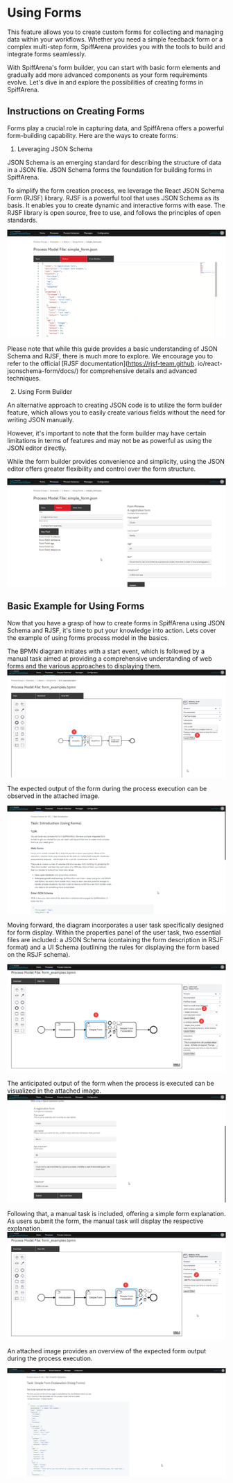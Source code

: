 # Using Forms

This feature allows you to create custom forms for collecting and 
managing data within your workflows. Whether you need a simple 
feedback form or a complex multi-step form, SpiffArena provides you 
with the tools to build and integrate forms seamlessly.

With SpiffArena's form builder, you can start with basic form elements 
and gradually add more advanced components as your form requirements 
evolve. 
Let's dive in and explore the possibilities of creating forms in 
SpiffArena.

## Instructions on Creating Forms

Forms play a crucial role in capturing data, and SpiffArena offers a 
powerful form-building capability. Here are the ways to create forms:

1. Leveraging JSON Schema

JSON Schema is an emerging standard for describing the structure of 
data in a JSON file. JSON Schema forms the foundation for building 
forms in SpiffArena.

To simplify the form creation process, we leverage the React JSON 
Schema Form (RJSF) library. RJSF is a powerful tool that uses JSON 
Schema as its basis. It enables you to create dynamic and interactive 
forms with ease. The RJSF library is open source, free to use, and 
follows the principles of open standards.

![Image](images/Form_json.png)

Please note that while this guide provides a basic understanding of 
JSON Schema and RJSF, there is much more to explore. We encourage you 
to refer to the official [RJSF documentation](https://rjsf-team.github.
io/react-jsonschema-form/docs/) for comprehensive details 
and advanced techniques.

2. Using Form Builder

An alternative approach to creating JSON code is to utilize the form 
builder feature, which allows you to easily create various fields 
without the need for writing JSON manually. 

However, it's important to 
note that the form builder may have certain limitations in terms of 
features and may not be as powerful as using the JSON editor directly. 

While the form builder provides convenience and simplicity, using the 
JSON editor offers greater flexibility and control over the form 
structure.

![Image](images/Form-Builder.png)


## Basic Example for Using Forms
Now that you have a grasp of how to create forms in SpiffArena using 
JSON Schema and RJSF, it's time to put your knowledge into action. 
Lets cover the example of using forms process model in the basics.

The BPMN diagram initiates with a start event, which is followed by a 
manual task aimed at providing a comprehensive understanding of web 
forms and the various approaches to displaying them. 
![Image](images/Form_manual_editor.png)

The expected output of the form during the process execution can be 
observed in the attached image.

![Image](images/manual_outpul.png)

Moving forward, the diagram incorporates a user task specifically 
designed for form display. Within the properties panel of the user 
task, two essential files are included: a JSON Schema (containing the 
form description in RSJF format) and a UI Schema (outlining the rules 
for displaying the form based on the RSJF schema). 

![Image](images/BPMN_Form_display.png)

The anticipated output of the form when the process is executed can be 
visualized in the attached image.
![Image](images/Form_display.png)


Following that, a manual task is included, offering a simple form 
explanation. As users submit the form, the manual task will display 
the respective explanation.
![Image](images/Manual_lasttt.png)

An attached image provides an overview of the expected form output 
during the process execution.

![Image](images/Manual_last.png)